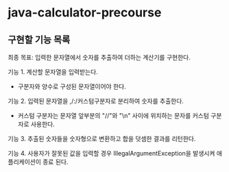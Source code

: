# java-calculator-precourse

## 구현할 기능 목록

최종 목표: 입력한 문자열에서 숫자를 추출하여 더하는 계산기를 구현한다.


기능 1. 계산할 문자열을 입력받는다.
  * 구분자와 양수로 구성된 문자열이어야 한다.


기능 2. 입력된 문자열을 ,/:/커스텀구분자로 분리하여 숫자를 추출한다.
  * 커스텀 구분자는 문자열 앞부분의 "//"와 "\n" 사이에 위치하는 문자를 커스텀 구분자로 사용한다.


기능 3. 추출된 숫자들을 숫자형으로 변환하고 합을 덧셈한 결과를 리턴한다.


기능 4. 사용자가 잘못된 값을 입력할 경우 IllegalArgumentException을 발생시켜 애플리케이션이 종료 된다.
